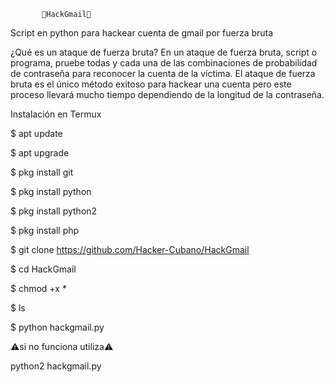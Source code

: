 
           🔰HackGmail🔰
           
Script en python para hackear cuenta de gmail por fuerza bruta

¿Qué es un ataque de fuerza bruta?
En un ataque de fuerza bruta, script o programa, pruebe todas y cada una de las combinaciones de probabilidad de contraseña
para reconocer la cuenta de la víctima. El ataque de fuerza bruta es el único método exitoso para hackear una cuenta
pero este proceso llevará mucho tiempo dependiendo de la longitud de la contraseña.

Instalación en Termux

$ apt update

$ apt upgrade

$ pkg install git

$ pkg install python

$ pkg install python2

$ pkg install php

$ git clone https://github.com/Hacker-Cubano/HackGmail

$ cd HackGmail

$ chmod +x *

$ ls 

$ python hackgmail.py

⚠si no funciona utiliza⚠ 

python2 hackgmail.py
